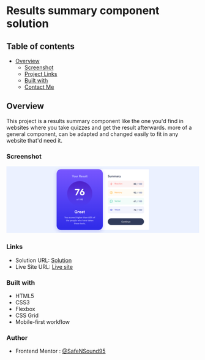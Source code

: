 # Results summary component solution

## Table of contents

- [Overview](#overview)
  - [Screenshot](#screenshot)
  - [Project Links](#links)
  - [Built with](#built-with)
  - [Contact Me](#author)

## Overview

This project is a results summary component like the one you'd find in websites where you take quizzes and get the result afterwards.
more of a general component, can be adapted and changed easily to fit in any website that'd need it.

### Screenshot

![image of the website](./results-summary-component-website-img.png)

### Links

- Solution URL: [Solution](https://www.frontendmentor.io/solutions/results-summary-component-yin3jhlmMk)
- Live Site URL: [Live site](https://github.com/SafeNSound95/results-summary-component)

### Built with

- HTML5
- CSS3
- Flexbox
- CSS Grid
- Mobile-first workflow

### Author

- Frontend Mentor : [@SafeNSound95](https://www.frontendmentor.io/profile/SafeNSound95)
